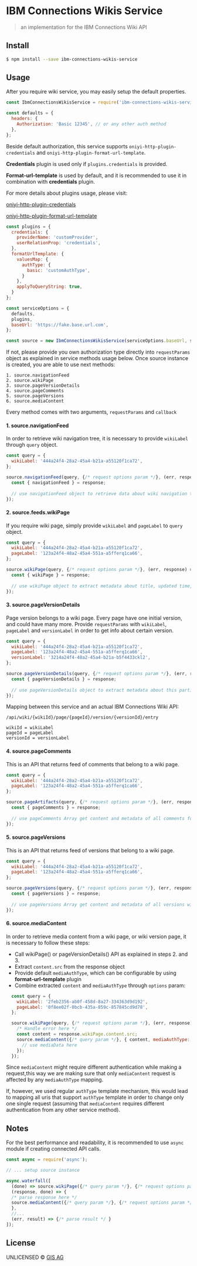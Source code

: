 #  IBM Connections Wikis Service

> an implementation for the IBM Connections Wiki API


## Install

```sh
$ npm install --save ibm-connections-wikis-service
```


## Usage

After you require wiki service, you may easily setup the default properties. 
```js
const IbmConnectionsWikisService = require('ibm-connections-wikis-service');

const defaults = {
  headers: {
    Authorization: 'Basic 12345', // or any other auth method
  },
};
```

Beside default authorization, this service supports ```oniyi-http-plugin-credentials``` and ```oniyi-http-plugin-format-url-template```.

**Credentials** plugin is used only if ```plugins.credentials``` is provided.

**Format-url-template** is used by default, and it is recommended to use it in combination with **credentials** plugin.

For more details about plugins usage, please visit:

[oniyi-http-plugin-credentials](https://www.npmjs.com/package/oniyi-http-plugin-credentials)

[oniyi-http-plugin-format-url-template](https://www.npmjs.com/package/oniyi-http-plugin-format-url-template)

```js
const plugins = {
  credentials: {
    providerName: 'customProvider',
    userRelationProp: 'credentials',
  },
  formatUrlTemplate: {
    valuesMap: {
      authType: {
        basic: 'customAuthType', 
      }
    },
    applyToQueryString: true,
  }
};

const serviceOptions = {
  defaults,
  plugins,
  baseUrl: 'https://fake.base.url.com',
};

const source = new IbmConnectionsWikisService(serviceOptions.baseUrl, serviceOptions);
```

If not, please provide you own authorization type directly into ```requestParams``` object as explained in service methods usage below.
Once source instance is created, you are able to use next methods:
```
1. source.navigationFeed
2. source.wikiPage
3. source.pageVersionDetails
4. source.pageComments
5. source.pageVersions
6. source.mediaContent
```

Every method comes with two arguments, ```requestParams``` and ```callback```

#### 1. source.navigationFeed

In order to retrieve wiki navigation tree, it is necessary to provide ```wikiLabel``` through ```query``` object.

```js
const query = {
  wikiLabel: '444a24f4-28a2-45a4-b21a-a55120f1ca72',
};

source.navigationFeed(query, {/* request options param */}, (err, response) => {
  const { navigationFeed } = response;
  
  // use navigationFeed object to retrieve data about wiki navigation tree
});
```

#### 2. source.feeds.wikiPage

If you require wiki page, simply provide ```wikiLabel``` and ```pageLabel``` to ```query``` object.

```js
const query = {
  wikiLabel: '444a24f4-28a2-45a4-b21a-a55120f1ca72',
  pageLabel: '123a24f4-48a2-45a4-551a-a5fferq1ca66',
};

source.wikiPage(query, {/* request options param */}, (err, response) => {
  const { wikiPage } = response;
  
  // use wikiPage object to extract metadata about title, updated time, content, author, modifier etc.
});
```

#### 3. source.pageVersionDetails

Page version belongs to a wiki page. Every page have one initial version, and could have many more.
Provide ```requestParams``` with ```wikiLabel```, ```pageLabel``` and ```versionLabel``` in order to get info about certain version.

```js
const query = {
  wikiLabel: '444a24f4-28a2-45a4-b21a-a55120f1ca72',
  pageLabel: '123a24f4-48a2-45a4-551a-a5fferq1ca66',
  versionLabel: '3214a24f4-48a2-45a4-b21a-b5f4433ckl2',
};

source.pageVersionDetails(query, {/* request options param */}, (err, response) => {
  const { pageVersionDetails } = response;
  
  // use pageVersionDetails object to extract metadata about this particular version
});
```
Mapping between this service and an actual IBM Connections Wiki API:

```
/api/wiki/{wikiId}/page/{pageId}/version/{versionId}/entry

wikiId = wikiLabel
pageId = pageLabel
versionId = versionLabel
```

#### 4. source.pageComments

This is an API that returns feed of comments that belong to a wiki page.

```js
const query = {
  wikiLabel: '444a24f4-28a2-45a4-b21a-a55120f1ca72',
  pageLabel: '123a24f4-48a2-45a4-551a-a5fferq1ca66',
};

source.pageArtifacts(query, {/* request options param */}, (err, response) => {
  const { pageComments } = response;
  
  // use pageComments Array get content and metadata of all comments for provided wikiLabel and pageLabel
});
```

#### 5. source.pageVersions

This is an API that returns feed of versions that belong to a wiki page.
```js
const query = {
  wikiLabel: '444a24f4-28a2-45a4-b21a-a55120f1ca72',
  pageLabel: '123a24f4-48a2-45a4-551a-a5fferq1ca66',
};

source.pageVersions(query, {/* request options param */}, (err, response) => {
  const { pageVersions } = response;
  
  // use pageVersions Array get content and metadata of all versions with provided wikiLabel and pageLabel
});
```

#### 6. source.mediaContent

In order to retrieve media content from a wiki page, or wiki version page, it is necessary to follow these steps:

   - Call wikiPage() or pageVersionDetails() API as explained in steps 2. and 3.
   - Extract ```content.src``` from the response object
   - Provide default ```mediaAuthType```, which can be configurable by using **format-url-template** plugin
   - Combine extracted ```content``` and ```mediaAuthType``` through ```options``` param:

```js
  const query = {
    wikiLabel: '2feb2356-ab0f-458d-8a27-334363d9d192',
    pageLabel: '0f8ee02f-0bcb-435a-859c-857845cd9d78',
  };

  source.wikiPage(query, {/* request options param */}, (err, response) => {
    /* Handle error here */
    const content = response.wikiPage.content.src;
    source.mediaContent({/* query param */}, { content, mediaAuthType: 'oauth' }, (error, mediaData) => {
      // use mediaData here
    });
  });
```
Since ```mediaContent``` might require different authentication while making a request,this way we are making sure that 
only ```mediaContent``` request is affected by any ```mediaAuthType``` mapping.
 
If, however, we used regular ```authType``` template mechanism, this would lead to mapping all uris that support ```authType``` template
in order to change only one single request (assuming that ```mediaContent``` requires different authentication from any other service method).

## Notes

For the best performance and readability, it is recommended to use ```async``` module if creating connected API calls.

```js
const async = require('async');

// ... setup source instance

async.waterfall([
  (done) => source.wikiPage({/* query param */}, {/* request options param */}, done),
  (response, done) => {
  /* parse response here */
  source.mediaContent({/* query param */}, {/* request options param */}, done);
  },
  //...
  (err, result) => {/* parse result */ }
]);

```

## License

UNLICENSED ©  [GIS AG](https://gis-ag.com)